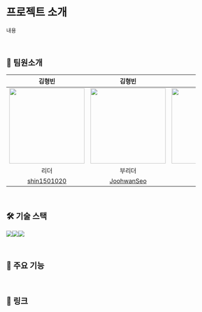 

# 프로젝트 소개 
내용

<br />

## 👥 팀원소개

| 김형빈 | 김형빈 | 김형빈 | 김형빈 | 김형빈 |
| :---: | :---: | :---: | :---: | :---: |
| <img src="https://avatars.githubusercontent.com/hb9901" width="200"> | <img src="https://avatars.githubusercontent.com/hb9901" width="200"> | <img src="https://avatars.githubusercontent.com/hb9901" width="200"> | <img src="https://avatars.githubusercontent.com/hb9901" width="200"> | <img src="https://avatars.githubusercontent.com/hb9901" width="200"> |
| 리더 | 부리더 | 팀원 | 팀원 | 팀원 |
| [shin1501020](https://github.com/shin1501020) | [JoohwanSeo](https://github.com/JoohwanSeo) | [YCDM03](https://github.com/YCDM03) | [hb9901](https://github.com/hb9901)|  [tpring](https://github.com/tpring) |    



<br />

## 🛠️ 기술 스택
<img src="https://img.shields.io/badge/HTML5-E34F26?style=for-the-badge&logo=HTML5&logoColor=white"><img src="https://img.shields.io/badge/CSS3-1572B6?style=for-the-badge&logo=CSS3&logoColor=white"><img src="https://img.shields.io/badge/Javascript-F7DF1E?style=for-the-badge&logo=Javascript&logoColor=white">

<br />

## 📝 주요 기능


<br />

## 🔗 링크


<br />
